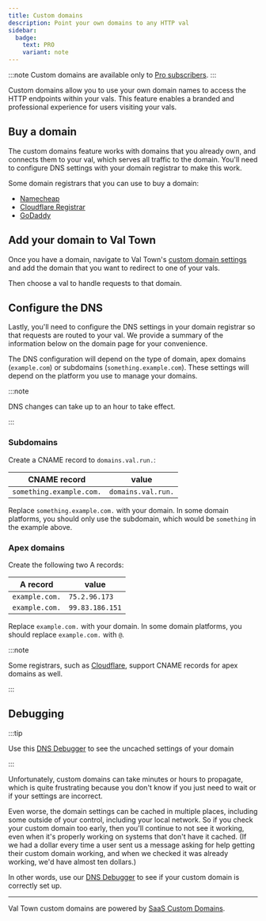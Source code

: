 ```yaml
---
title: Custom domains
description: Point your own domains to any HTTP val
sidebar:
  badge:
    text: PRO
    variant: note
---
```


:::note
Custom domains are available only to [Pro subscribers](https://www.val.town/pricing).
:::

Custom domains allow you to use your own domain names to access the HTTP endpoints within your vals. This feature enables a branded and professional experience for users visiting your vals.

## Buy a domain

The custom domains feature works with domains that you already own, and connects them to your val, which serves all traffic to the domain. You'll need to configure DNS settings with your domain registrar to make this work.

Some domain registrars that you can use to buy a domain:

- [Namecheap](https://www.namecheap.com/)
- [Cloudflare Registrar](https://www.cloudflare.com/products/registrar/)
- [GoDaddy](https://www.godaddy.com/)

## Add your domain to Val Town

Once you have a domain, navigate to Val Town's [custom domain settings](https://val.town/settings/domains) and add the domain that you want to redirect to one of your vals.

Then choose a val to handle requests to that domain.

## Configure the DNS

Lastly, you'll need to configure the DNS settings in your domain registrar so that requests are routed to your val. We provide a summary of the information below on the domain page for your convenience.

The DNS configuration will depend on the type of domain, apex domains (`example.com`) or subdomains (`something.example.com`). These settings will depend on the platform you use to manage your domains.

:::note

DNS changes can take up to an hour to take effect.

:::

### Subdomains

Create a CNAME record to `domains.val.run.`:

| CNAME record             | value              |
| ------------------------ | ------------------ |
| `something.example.com.` | `domains.val.run.` |

Replace `something.example.com.` with your domain. In some domain platforms, you should only use the subdomain, which would be `something` in the example above.

### Apex domains

Create the following two A records:

| A record       | value           |
| -------------- | --------------- |
| `example.com.` | `75.2.96.173`   |
| `example.com.` | `99.83.186.151` |

Replace `example.com.` with your domain. In some domain platforms, you should replace `example.com.` with `@`.

:::note

Some registrars, such as [Cloudflare](https://developers.cloudflare.com/dns/cname-flattening/), support CNAME records for apex domains as well.

:::

## Debugging

:::tip

Use this [DNS Debugger](https://stevekrouse-dns_record_debugger.web.val.run/) to see the uncached settings of your domain

:::

Unfortunately, custom domains can take minutes or hours to propagate, 
which is quite frustrating because you don't know if you just need to wait
or if your settings are incorrect.

Even worse, the domain settings can be cached in multiple places, 
including some outside of your control, including your local network.
So if you check your custom domain too early, then you'll continue to not see 
it working, even when it's properly working on systems that don't have it cached.
(If we had a dollar every time a user sent us a message asking for help
getting their custom domain working, and when we checked it was already working,
we'd have almost ten dollars.)

In other words, use our [DNS Debugger](https://stevekrouse-dns_record_debugger.web.val.run/)
to see if your custom domain is correctly set up.

---

Val Town custom domains are powered by [SaaS Custom Domains](https://saascustomdomains.com).
